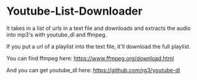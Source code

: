 # Youtube-List-Downloader

It takes in a list of urls in a text file and downloads and extracts the audio into mp3's with youtube_dl and ffmpeg.

If you put a url of a playlist into the text file, it'll download the full playlist.

You can find ffmpeg here: https://www.ffmpeg.org/download.html

And you can get youtube_dl here: https://github.com/rg3/youtube-dl
